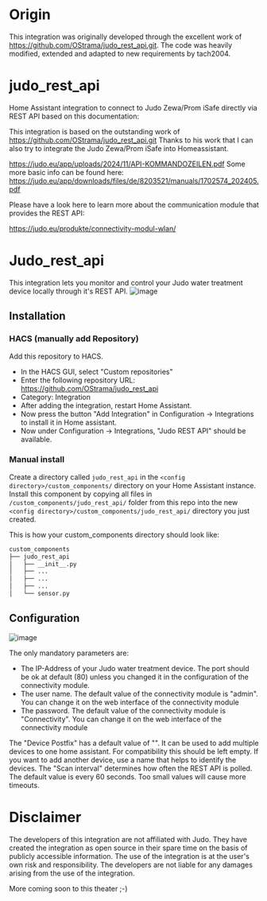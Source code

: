 # Origin
This integration was originally developed through the excellent work of  https://github.com/OStrama/judo_rest_api.git.
The code was heavily modified, extended and adapted to new requirements by tach2004.

# judo_rest_api
Home Assistant integration to connect to Judo Zewa/Prom iSafe directly via REST API based on this documentation:

This integration is based on the outstanding work of https://github.com/OStrama/judo_rest_api.git
Thanks to his work that I can also try to integrate the Judo Zewa/Prom iSafe into Homeassistant.

https://judo.eu/app/uploads/2024/11/API-KOMMANDOZEILEN.pdf
Some more basic info can be found here: https://judo.eu/app/downloads/files/de/8203521/manuals/1702574_202405.pdf

Please have a look here to learn more about the communication module that provides the REST API:

https://judo.eu/produkte/connectivity-modul-wlan/

# Judo_rest_api

This integration lets you monitor and control your Judo water treatment device locally through it's REST API.
![image](https://github.com/user-attachments/assets/50a6e267-7844-46cf-a449-fa1fdc747504)




## Installation

### HACS (manually add Repository)

Add this repository to HACS.
* In the HACS GUI, select "Custom repositories"
* Enter the following repository URL: https://github.com/OStrama/judo_rest_api
* Category: Integration
* After adding the integration, restart Home Assistant.
* Now press the button "Add Integration" in Configuration -> Integrations to install it in Home assistant.
* Now under Configuration -> Integrations, "Judo REST API" should be available.

### Manual install

Create a directory called `judo_rest_api` in the `<config directory>/custom_components/` directory on your Home Assistant
instance. Install this component by copying all files in `/custom_components/judo_rest_api/` folder from this repo into the
new `<config directory>/custom_components/judo_rest_api/` directory you just created.

This is how your custom_components directory should look like:

```bash
custom_components
├── judo_rest_api
│   ├── __init__.py
│   ├── ...
│   ├── ...
│   ├── ...
│   └── sensor.py  
```
## Configuration
![image](https://github.com/user-attachments/assets/36f25cdd-d969-4b80-bdf8-bdedd86e57ad)


The only mandatory parameters are:
* The IP-Address of your Judo water treatment device. The port should be ok at default (80) unless you changed it in the configuration of the connectivity module.
* The user name. The default value of the connectivity module is "admin". You can change it on the web interface of the connectivity module
* The password. The default value of the connectivity module is "Connectivity". You can change it on the web interface of the connectivity module

The "Device Postfix" has a default value of "". It can be used to add multiple devices to one home assistant. For compatibility this should be left empty. If you want to add another device, use a name that helps to identify the devices.
The "Scan interval" determines how often the REST API is polled. The default value is every 60 seconds. Too small values will cause more timeouts.


# Disclaimer
The developers of this integration are not affiliated with Judo. They have created the integration as open source in their spare time on the basis of publicly accessible information. 
The use of the integration is at the user's own risk and responsibility. The developers are not liable for any damages arising from the use of the integration.

More coming soon to this theater ;-)

